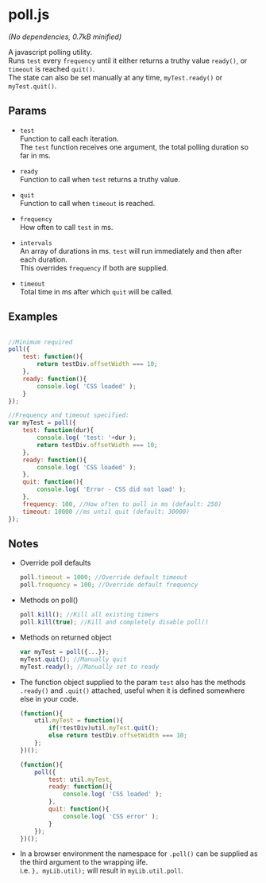 poll.js
=======

*(No dependencies, 0.7kB minified)*  

A javascript polling utility.  
Runs `test` every `frequency` until it either returns a truthy value `ready()`, or `timeout` is reached `quit()`.  
The state can also be set manually at any time,  `myTest.ready()` or `myTest.quit()`.  


Params
------
- `test`  
Function to call each iteration.  
The `test` function receives one argument, the total polling duration so far in ms.  

- `ready`  
Function to call when `test` returns a truthy value.

- `quit`  
Function to call when `timeout` is reached.

- `frequency`  
How often to call `test` in ms.

- `intervals`  
An array of durations in ms. `test` will run immediately and then after each duration.  
This overrides `frequency` if both are supplied.  

- `timeout`  
Total time in ms after which `quit` will be called.

Examples
--------
```javascript

//Minimum required
poll({
	test: function(){
		return testDiv.offsetWidth === 10;
	},
	ready: function(){
		console.log( 'CSS loaded' );
	}
});

//Frequency and timeout specified:
var myTest = poll({
	test: function(dur){
		console.log( 'test: '+dur );
		return testDiv.offsetWidth === 10;
	},
	ready: function(){
		console.log( 'CSS loaded' );
	},
	quit: function(){
		console.log( 'Error - CSS did not load' ); 
	},
	frequency: 100, //How often to poll in ms (default: 250)
	timeout: 10000 //ms until quit (default: 30000)
});
```

Notes
-----
- Override poll defaults
	```javascript
	poll.timeout = 1000; //Override default timeout
	poll.frequency = 100; //Override default frequency
	```

- Methods on poll()
	```javascript
	poll.kill(); //Kill all existing timers
	poll.kill(true); //Kill and completely disable poll()
	```

- Methods on returned object
	```javascript
	var myTest = poll({...});
	myTest.quit(); //Manually quit
	myTest.ready(); //Manually set to ready
	```

- The function object supplied to the param `test` also has the methods `.ready()` and `.quit()` attached, useful when it is defined somewhere else in your code.  

	```javascript
	(function(){
		util.myTest = function(){
			if(!testDiv)util.myTest.quit();
			else return testDiv.offsetWidth === 10;
		};
	})();

	(function(){
		poll({
			test: util.myTest,
			ready: function(){
				console.log( 'CSS loaded' );
			},
			quit: function(){
				console.log( 'CSS error' ); 
			}
		});
	})();
	```

- In a browser environment the namespace for `.poll()` can be supplied as the third argument to the wrapping iife.  
i.e. `}, myLib.util);` will result in `myLib.util.poll`.  
